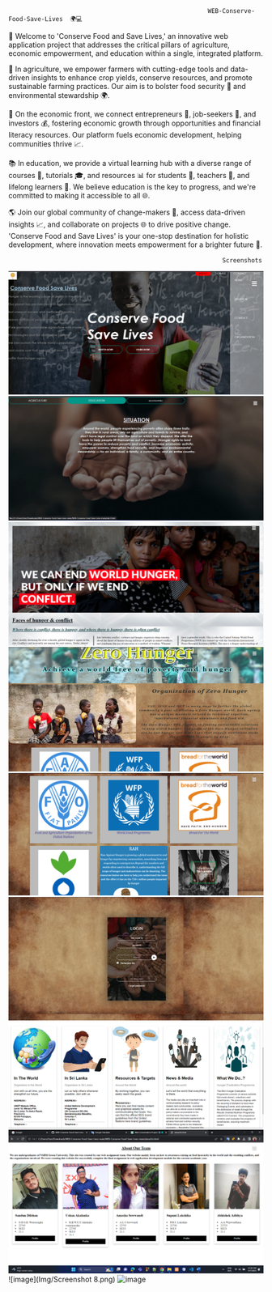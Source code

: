                                                            WEB-Conserve-Food-Save-Lives  🌍💻


🌱 Welcome to 'Conserve Food and Save Lives,' an innovative web application project that addresses the critical pillars of agriculture, economic empowerment, and education within a single, integrated platform.

🚜 In agriculture, we empower farmers with cutting-edge tools and data-driven insights to enhance crop yields, conserve resources, and promote sustainable farming practices. Our aim is to bolster food security 🍏 and environmental stewardship 🌍.

💼 On the economic front, we connect entrepreneurs 💼, job-seekers 🌟, and investors 💰, fostering economic growth through opportunities and financial literacy resources. Our platform fuels economic development, helping communities thrive 📈.

📚 In education, we provide a virtual learning hub with a diverse range of courses 📖, tutorials 🎓, and resources 📊 for students 🎒, teachers 🍎, and lifelong learners 🌟. We believe education is the key to progress, and we're committed to making it accessible to all 🌐.

🌎 Join our global community of change-makers 🤝, access data-driven insights 📈, and collaborate on projects 🌐 to drive positive change. 'Conserve Food and Save Lives' is your one-stop destination for holistic development, where innovation meets empowerment for a brighter future 🌟.


                                                               Screenshots

![image](Img/screenshot1.png)
![image](Img/Screenshot2.png)
![image](Img/Screenshot3.png)
![image](Img/Screenshot4.png)
![image](Img/Screenshot4(1).png)
![image](Img/Screenshot5.png)
![image](Img/Screenshot6.png)
![image](Img/Screenshot7.png)
![image](Img/Screenshot 8.png)
![image](Img/Screenshot8(1).png)


